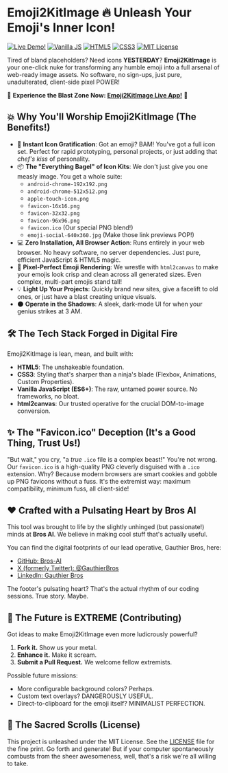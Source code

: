 # Emoji2KitImage 🔥 Unleash Your Emoji's Inner Icon!

[![Live Demo!](https://img.shields.io/badge/TRY_IT_NOW!-EXTREME_GREEN?style=for-the-badge&logo=rocket)](https://bros-ai.github.io/emoji2kitimages/)
[![Vanilla JS](https://img.shields.io/badge/Vanilla-JS-yellow?style=for-the-badge&logo=javascript)](https://developer.mozilla.org/en-US/docs/Web/JavaScript)
[![HTML5](https://img.shields.io/badge/HTML-5-orange?style=for-the-badge&logo=html5)](https://developer.mozilla.org/en-US/docs/Web/Guide/HTML/HTML5)
[![CSS3](https://img.shields.io/badge/CSS-3-blue?style=for-the-badge&logo=css3)](https://developer.mozilla.org/en-US/docs/Web/CSS)
[![MIT License](https://img.shields.io/badge/License-MIT-green.svg?style=for-the-badge)](LICENSE)

Tired of bland placeholders? Need icons **YESTERDAY**? **Emoji2KitImage** is your one-click nuke for transforming any humble emoji into a full arsenal of web-ready image assets. No software, no sign-ups, just pure, unadulterated, client-side pixel POWER!

🚀 **Experience the Blast Zone Now: [Emoji2KitImage Live App!](https://bros-ai.github.io/emoji2kitimages/)** 🚀

<!--
Consider adding an animated GIF here showing the app in action!
![Emoji2KitImage Demo](path/to/your/demo.gif)
-->

## 💥 Why You'll Worship Emoji2KitImage (The Benefits!)

*   🌟 **Instant Icon Gratification**: Got an emoji? BAM! You've got a full icon set. Perfect for rapid prototyping, personal projects, or just adding that *chef's kiss* of personality.
*   📦 **The "Everything Bagel" of Icon Kits**: We don't just give you one measly image. You get a whole suite:
    *   `android-chrome-192x192.png`
    *   `android-chrome-512x512.png`
    *   `apple-touch-icon.png`
    *   `favicon-16x16.png`
    *   `favicon-32x32.png`
    *   `favicon-96x96.png`
    *   `favicon.ico` (Our special PNG blend!)
    *   `emoji-social-640x360.jpg` (Make those link previews POP!)
*   💻 **Zero Installation, All Browser Action**: Runs entirely in your web browser. No heavy software, no server dependencies. Just pure, efficient JavaScript & HTML5 magic.
*   🎨 **Pixel-Perfect Emoji Rendering**: We wrestle with `html2canvas` to make your emojis look crisp and clean across all generated sizes. Even complex, multi-part emojis stand tall!
*   💡 **Light Up Your Projects**: Quickly brand new sites, give a facelift to old ones, or just have a blast creating unique visuals.
*   🌑 **Operate in the Shadows**: A sleek, dark-mode UI for when your genius strikes at 3 AM.

## 🛠️ The Tech Stack Forged in Digital Fire

Emoji2KitImage is lean, mean, and built with:

*   **HTML5**: The unshakeable foundation.
*   **CSS3**: Styling that's sharper than a ninja's blade (Flexbox, Animations, Custom Properties).
*   **Vanilla JavaScript (ES6+)**: The raw, untamed power source. No frameworks, no bloat.
*   **html2canvas**: Our trusted operative for the crucial DOM-to-image conversion.

## ✨ The "Favicon.ico" Deception (It's a Good Thing, Trust Us!)

"But wait," you cry, "a *true* `.ico` file is a complex beast!" You're not wrong.
Our `favicon.ico` is a high-quality PNG cleverly disguised with a `.ico` extension. Why?
Because modern browsers are smart cookies and gobble up PNG favicons without a fuss. It's the extremist way: maximum compatibility, minimum fuss, all client-side!

## ❤️ Crafted with a Pulsating Heart by Bros AI

This tool was brought to life by the slightly unhinged (but passionate!) minds at **Bros AI**. We believe in making cool stuff that's actually useful.

You can find the digital footprints of our lead operative, Gauthier Bros, here:
*   [GitHub: Bros-AI](https://github.com/Bros-AI)
*   [X (formerly Twitter): @GauthierBros](https://x.com/GauthierBros)
*   [LinkedIn: Gauthier Bros](https://www.linkedin.com/in/gauthier-bros/)

The footer's pulsating heart? That's the actual rhythm of our coding sessions. True story. Maybe.

## 🔮 The Future is EXTREME (Contributing)

Got ideas to make Emoji2KitImage even more ludicrously powerful?
1.  **Fork it.** Show us your metal.
2.  **Enhance it.** Make it scream.
3.  **Submit a Pull Request.** We welcome fellow extremists.

Possible future missions:
*   More configurable background colors? Perhaps.
*   Custom text overlays? DANGEROUSLY USEFUL.
*   Direct-to-clipboard for the emoji itself? MINIMALIST PERFECTION.

## 📜 The Sacred Scrolls (License)

This project is unleashed under the MIT License. See the [LICENSE](LICENSE) file for the fine print.
Go forth and generate! But if your computer spontaneously combusts from the sheer awesomeness, well, that's a risk we're all willing to take.
